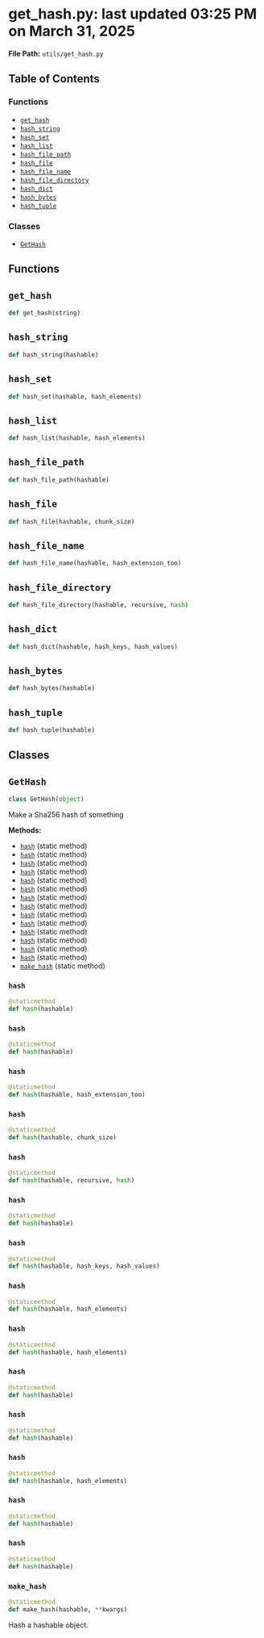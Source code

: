 # get_hash.py: last updated 03:25 PM on March 31, 2025

**File Path:** `utils/get_hash.py`

## Table of Contents

### Functions

- [`get_hash`](#get_hash)
- [`hash_string`](#hash_string)
- [`hash_set`](#hash_set)
- [`hash_list`](#hash_list)
- [`hash_file_path`](#hash_file_path)
- [`hash_file`](#hash_file)
- [`hash_file_name`](#hash_file_name)
- [`hash_file_directory`](#hash_file_directory)
- [`hash_dict`](#hash_dict)
- [`hash_bytes`](#hash_bytes)
- [`hash_tuple`](#hash_tuple)

### Classes

- [`GetHash`](#gethash)

## Functions

## `get_hash`

```python
def get_hash(string)
```

## `hash_string`

```python
def hash_string(hashable)
```

## `hash_set`

```python
def hash_set(hashable, hash_elements)
```

## `hash_list`

```python
def hash_list(hashable, hash_elements)
```

## `hash_file_path`

```python
def hash_file_path(hashable)
```

## `hash_file`

```python
def hash_file(hashable, chunk_size)
```

## `hash_file_name`

```python
def hash_file_name(hashable, hash_extension_too)
```

## `hash_file_directory`

```python
def hash_file_directory(hashable, recursive, hash)
```

## `hash_dict`

```python
def hash_dict(hashable, hash_keys, hash_values)
```

## `hash_bytes`

```python
def hash_bytes(hashable)
```

## `hash_tuple`

```python
def hash_tuple(hashable)
```

## Classes

## `GetHash`

```python
class GetHash(object)
```

Make a Sha256 hash of something

**Methods:**

- [`hash`](#gethashhash) (static method)
- [`hash`](#gethashhash) (static method)
- [`hash`](#gethashhash) (static method)
- [`hash`](#gethashhash) (static method)
- [`hash`](#gethashhash) (static method)
- [`hash`](#gethashhash) (static method)
- [`hash`](#gethashhash) (static method)
- [`hash`](#gethashhash) (static method)
- [`hash`](#gethashhash) (static method)
- [`hash`](#gethashhash) (static method)
- [`hash`](#gethashhash) (static method)
- [`hash`](#gethashhash) (static method)
- [`hash`](#gethashhash) (static method)
- [`hash`](#gethashhash) (static method)
- [`make_hash`](#gethashmake_hash) (static method)

### `hash`

```python
@staticmethod
def hash(hashable)
```

### `hash`

```python
@staticmethod
def hash(hashable)
```

### `hash`

```python
@staticmethod
def hash(hashable, hash_extension_too)
```

### `hash`

```python
@staticmethod
def hash(hashable, chunk_size)
```

### `hash`

```python
@staticmethod
def hash(hashable, recursive, hash)
```

### `hash`

```python
@staticmethod
def hash(hashable)
```

### `hash`

```python
@staticmethod
def hash(hashable, hash_keys, hash_values)
```

### `hash`

```python
@staticmethod
def hash(hashable, hash_elements)
```

### `hash`

```python
@staticmethod
def hash(hashable, hash_elements)
```

### `hash`

```python
@staticmethod
def hash(hashable)
```

### `hash`

```python
@staticmethod
def hash(hashable)
```

### `hash`

```python
@staticmethod
def hash(hashable, hash_elements)
```

### `hash`

```python
@staticmethod
def hash(hashable)
```

### `hash`

```python
@staticmethod
def hash(hashable)
```

### `make_hash`

```python
@staticmethod
def make_hash(hashable, **kwargs)
```

Hash a hashable object.
